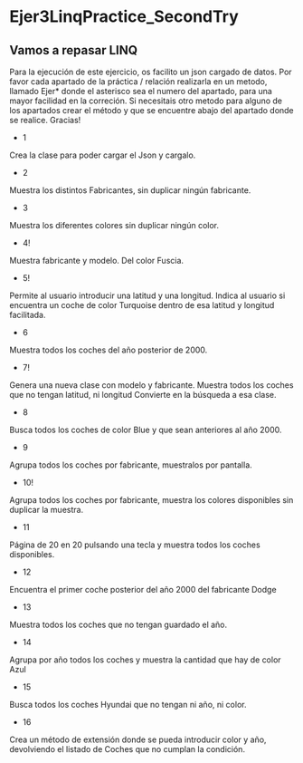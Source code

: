 # Ejer3LinqPractice_SecondTry

## Vamos a repasar LINQ

Para la ejecución de este ejercicio, os facilito un json cargado de datos. 
Por favor cada apartado de la práctica / relación realizarla en un metodo, llamado Ejer* donde 
el asterisco sea el numero del apartado, para una mayor facilidad en la correción. 
Si necesitais otro metodo para alguno de los apartados crear el método y que se encuentre
abajo del apartado donde se realice. Gracias!

- 1 

Crea la clase para poder cargar el Json y cargalo.

- 2

Muestra los distintos Fabricantes, sin duplicar ningún fabricante.

- 3

Muestra los diferentes colores sin duplicar ningún color.

- 4!

Muestra fabricante y modelo. Del color Fuscia. 

- 5!

Permite al usuario introducir una latitud y una longitud. Indica al usuario si encuentra un 
coche de color Turquoise dentro de esa latitud y longitud facilitada.

- 6 

Muestra todos los coches del año posterior de 2000.

- 7! 

Genera una nueva clase con modelo y fabricante. Muestra todos los coches que no tengan latitud, ni longitud
Convierte en la búsqueda a esa clase.

- 8 

Busca todos los coches de color Blue y que sean anteriores al año 2000.

- 9 

Agrupa todos los coches por fabricante, muestralos por pantalla.

- 10! 

Agrupa todos los coches por fabricante, muestra los colores disponibles sin duplicar la muestra.

- 11

Página de 20 en 20 pulsando una tecla y muestra todos los coches disponibles.

- 12

Encuentra el primer coche posterior del año 2000 del fabricante Dodge

- 13

Muestra todos los coches que no tengan guardado el año.

- 14

Agrupa por año todos los coches y muestra la cantidad que hay de color Azul

- 15

Busca todos los coches Hyundai que no tengan ni año, ni color.

- 16 

Crea un método de extensión donde se pueda introducir color y año, devolviendo el listado de Coches 
que no cumplan la condición.
